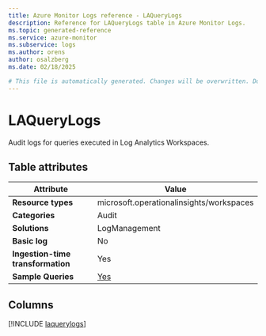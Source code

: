 ```yaml
---
title: Azure Monitor Logs reference - LAQueryLogs
description: Reference for LAQueryLogs table in Azure Monitor Logs.
ms.topic: generated-reference
ms.service: azure-monitor
ms.subservice: logs
ms.author: orens
author: osalzberg
ms.date: 02/18/2025

# This file is automatically generated. Changes will be overwritten. Do not change this file directly.
---
```


# LAQueryLogs

Audit logs for queries executed in Log Analytics Workspaces.


## Table attributes

|Attribute|Value|
|---|---|
|**Resource types**|microsoft.operationalinsights/workspaces|
|**Categories**|Audit|
|**Solutions**| LogManagement|
|**Basic log**|No|
|**Ingestion-time transformation**|Yes|
|**Sample Queries**|[Yes](/azure/azure-monitor/reference/queries/laquerylogs)|



## Columns
  
[!INCLUDE [laquerylogs](~/reusable-content/ce-skilling/azure/includes/azure-monitor/reference/tables/laquerylogs-include.md)]

